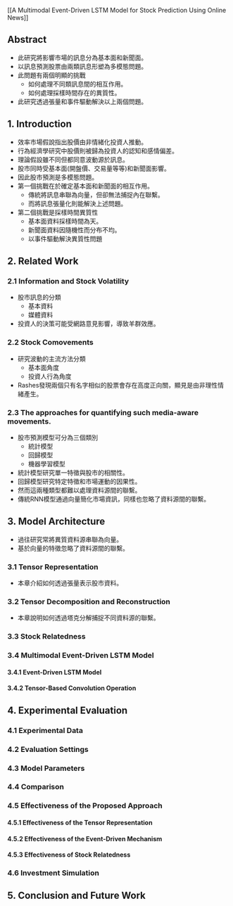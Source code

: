 [[A Multimodal Event-Driven LSTM Model for Stock Prediction Using Online News]]

## Abstract
- 此研究將影響市場的訊息分為基本面和新聞面。
- 以訊息預測股票由兩類訊息形塑為多模態問題。
- 此問題有兩個明顯的挑戰
	- 如何處理不同類訊息間的相互作用。
	- 如何處理採樣時間存在的異質性。
- 此研究透過張量和事件驅動解決以上兩個問題。
## 1. Introduction
- 效率市場假說指出股價由非情緒化投資人推動。
- 行為經濟學研究中股價則被歸為投資人的認知和感情偏差。
- 理論假設雖不同但都同意波動源於訊息。
- 股市同時受基本面(開盤價、交易量等等)和新聞面影響。
- 因此股市預測是多模態問題。
- 第一個挑戰在於確定基本面和新聞面的相互作用。
	- 傳統將訊息串聯為向量，但卻無法捕捉內在聯繫。
	- 而將訊息張量化則能解決上述問題。
- 第二個挑戰是採樣時間異質性
	- 基本面資料採樣時間為天。
	- 新聞面資料因隨機性而分布不均。
	- 以事件驅動解決異質性問題
## 2. Related Work
### 2.1 Information and Stock Volatility
- 股市訊息的分類
	- 基本資料
	- 媒體資料
- 投資人的決策可能受網路意見影響，導致羊群效應。
### 2.2 Stock Comovements
- 研究波動的主流方法分類
	- 基本面角度
	- 投資人行為角度
- Rashes發現兩個只有名字相似的股票會存在高度正向關，顯見是由非理性情緒產生。
### 2.3 The approaches for quantifying such media-aware movements.
- 股市預測模型可分為三個類別
	- 統計模型
	- 回歸模型
	- 機器學習模型
- 統計模型研究單一特徵與股市的相關性。
- 回歸模型研究特定特徵和市場運動的因果性。
- 然而這兩種類型都難以處理資料源間的聯繫。
- 傳統RNN模型通過向量簡化市場資訊，同樣也忽略了資料源間的聯繫。
## 3. Model Architecture
- 過往研究常將異質資料源串聯為向量。
- 基於向量的特徵忽略了資料源間的聯繫。
### 3.1 Tensor Representation
- 本章介紹如何透過張量表示股市資料。
### 3.2 Tensor Decomposition and Reconstruction
- 本章說明如何透過塔克分解捕捉不同資料源的聯繫。
### 3.3 Stock Relatedness

### 3.4 Multimodal Event-Driven LSTM Model

#### 3.4.1 Event-Driven LSTM Model

#### 3.4.2 Tensor-Based Convolution Operation

## 4. Experimental Evaluation

### 4.1 Experimental Data

### 4.2 Evaluation Settings

### 4.3 Model Parameters

### 4.4 Comparison

### 4.5 Effectiveness of the Proposed Approach

#### 4.5.1 Effectiveness of the Tensor Representation

#### 4.5.2 Effectiveness of the Event-Driven Mechanism

#### 4.5.3 Effectiveness of Stock Relatedness

### 4.6 Investment Simulation

## 5. Conclusion and Future Work